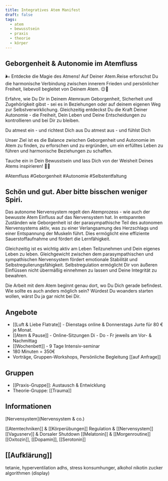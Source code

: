 ```yaml
---
title: Integratives Atem Manifest
draft: false
tags:
  - atem
  - bewusstsein
  - praxis
  - theorie
  - körper
---
```


## Geborgenheit & Autonomie im Atemfluss
🌬️ Entdecke die Magie des Atmens! Auf Deiner Atem.Reise erforschst Du die harmonische Verbindung zwischen innerem Frieden und persönlicher Freiheit, liebevoll begleitet von Deinem Atem. 😌💪

Erfahre, wie Du Dir in Deinem Atemraum Geborgenheit, Sicherheit und Zugehörigkeit gibst - sei es in Beziehungen oder auf deinem eigenen Weg zur Selbstverwirklichung. Gleichzeitig entdeckst Du die Kraft Deiner Autonomie - die Freiheit, Dein Leben und Deine Entscheidungen zu kontrollieren und bei Dir zu bleiben.

Du atmest ein - und richtest Dich aus
Du atmest aus - und fühlst Dich 

Unser Ziel ist es die Balance zwischen Geborgenheit und Autonomie im Atem zu finden, zu erforschen und zu ergründen, um ein erfülltes Leben zu führen und harmonische Beziehungen zu schaffen. 

Tauche ein in Dein Bewusstsein und lass Dich von der Weisheit Deines Atems inspirieren! 💨✨

#Atemfluss #Geborgenheit #Autonomie #Selbstentfaltung 

## Schön und gut. Aber bitte bisschen weniger Spiri.
Das autonome Nervensystem regelt den Atemprozess - wie auch der bewusste Atem Einfluss auf das Nervensystem hat. In entspannten Zuständen wie Geborgenheit ist der parasympathische Teil des autonomen Nervensystems aktiv, was zu einer Verlangsamung des Herzschlags und einer Entspannung der Muskeln führt. Dies ermöglicht eine effiziente Sauerstoffaufnahme und fördert die Lernfähigkeit.

Gleichzeitig ist es wichtig aktiv am Leben Teilzunehmen und Dein eigenes Leben zu leben. Gleichgewicht zwischen dem parasympathischen und sympathischen Nervensystem fördert emotionale Stabilität und Selbstregulierungsfähigkeit. Selbstregulation ermöglicht Dir von äußeren Einflüssen nicht übermäßig einnehmen zu lassen und Deine Integrität zu bewahren. 

Die Arbeit mit dem Atem beginnt genau dort, wo Du Dich gerade befindest. Wie sollte es auch anders möglich sein? Würdest Du woanders starten wollen, wärst Du ja gar nicht bei Dir.

## Angebote
* [[Luft & Liebe Flatrate]] - Dienstags online & Donnerstags Jurte für 80 € je Monat.
* [[Atem & Pause]] - Online-Sitzungen Di - Do - Fr jeweils am Vor- & Nachmittag
* [[Wochenbett]] - 9 Tage Intensiv-seminar 
* 180 Minuten = 350€
* Vorträge, Gruppen-Workshops, Persönliche Begleitung [[auf Anfrage]]

## Gruppen
* [[Praxis-Gruppe]]: Austausch & Entwicklung
* Theorie-Gruppe: [[Trauma]]

## Informationen

[Nervensystem](Nervensystem & co.)

[[Atemtechniken]] & [[Körperübungen]]
Regulation & [[Nervensystem]]
[[Vagusnerv]] & Dorsaler Shutdown
[[Melatonin]] & [[Morgenroutine]]
[[Oxitozin]], [[Dopamin]], [[Serotonin]]

## [[Aufklärung]]
tetanie, hyperventilation
adhs, stress
konsumhunger, alkohol nikotin zucker algorithmen (display)
